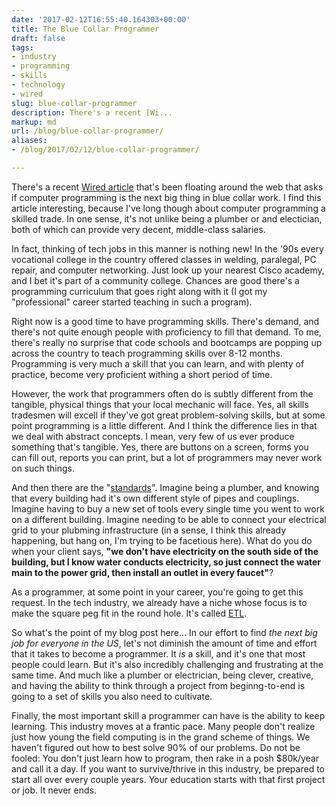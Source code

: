 ```yaml
---
date: '2017-02-12T16:55:40.164303+00:00'
title: The Blue Collar Programmer
draft: false
tags:
- industry
- programming
- skills
- technology
- wired
slug: blue-collar-programmer
description: There's a recent [Wi...
markup: md
url: /blog/blue-collar-programmer/
aliases:
- /blog/2017/02/12/blue-collar-programmer/

---
```


There's a recent [Wired article](https://www.wired.com/2017/02/programming-is-the-new-blue-collar-job/)
that's been floating around the web that asks if computer programming is the next big thing
in blue collar work. I find this article interesting, because I've long though about
computer programming a skilled trade. In one sense, it's not unlike being a plumber or
and electician, both of which can provide very decent, middle-class salaries.

In fact, thinking of tech jobs in this manner is nothing new! In the '90s every
vocational college in the country offered classes in welding, paralegal, PC repair,
and computer networking. Just look up your nearest Cisco academy, and I bet it's
part of a community college. Chances are good there's a programming curriculum
that goes right along with it (I got my "professional" career started teaching
in such a program).

Right now is a good time to have programming skills. There's demand, and there's
not quite enough people with proficiency to fill that demand. To me, there's
really no surprise that code schools and bootcamps are popping up across the
country to teach programming skills over 8-12 months. Programming
is very much a skill that you can learn, and with plenty of practice, become
very proficient withing a short period of time.

However, the work that programmers often do is subtly different from the tangible,
physical things that your local mechanic will face. Yes, all skills tradesmen
will excell if they've got great problem-solving skills, but at some point
programming is a little different. And I think the difference lies in that we
deal with abstract concepts. I mean, very few of us ever produce something that's
tangible. Yes, there are buttons on a screen, forms you can fill out, reports
you can print, but a lot of programmers may never work on such things.

And then there are the "[standards](https://xkcd.com/927/)". Imagine being a
plumber, and knowing that every building had it's own different style of pipes
and couplings. Imagine having to buy a new set of tools every single time you
went to work on a different building. Imagine needing to be able to connect your
electrical grid to your plubming infrastructure (in a sense, I think this
already happening, but hang on, I'm trying to be facetious here). What do you
do when your client says, **"we don't have electricity on the south side of the
building, but I know water conducts electricity, so just connect the water main
to the power grid, then install an outlet in every faucet"**?

As a programmer, at some point in your career, you're going to get this request.
In the tech industry, we already have a niche whose focus is to make the square
peg fit in the round hole. It's called [ETL](https://en.wikipedia.org/wiki/Extract,_transform,_load).

So what's the point of my blog post here... In our effort to find _the next big
job for everyone in the US_, let's not diminish the amount of time and effort
that it takes to become a programmer. It *is* a skill, and it's one that most
people could learn. But it's also incredibly challenging and frustrating at the
same time. And much like a plumber or electrician, being clever, creative, and
having the ability to think through a project from beginng-to-end is going to
a set of skills you also need to cultivate.

Finally, the most important skill a programmer can have is the ability to keep
learning. This industry moves at a frantic pace. Many people don't realize just
how young the field computing is in the grand scheme of things. We haven't
figured out how to best solve 90% of our problems. Do not be fooled: You don't
just learn how to program, then rake in a posh $80k/year and call it a day. If
you want to survive/thrive in this industry, be prepared to start all over every
couple years. Your education starts with that first project or job. It never ends.